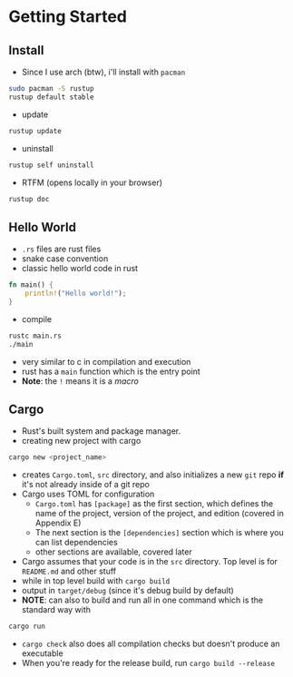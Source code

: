 # Getting Started
## Install
- Since I use arch (btw), i'll install with `pacman`
```sh
sudo pacman -S rustup
rustup default stable
```
- update
```sh
rustup update
```
- uninstall
```sh
rustup self uninstall
```
- RTFM (opens locally in your browser)
```sh
rustup doc
```
## Hello World
- `.rs` files are rust files
- snake case convention
- classic hello world code in rust
```rust
fn main() {
	println!("Hello world!");
}
```
- compile
```sh
rustc main.rs
./main
```
- very similar to c in compilation and execution
- rust has a `main` function which is the entry point
- **Note**: the `!` means it is a *macro*
## Cargo
- Rust's built system and package manager.
- creating new project with cargo
```sh
cargo new <project_name>
```
- creates `Cargo.toml`, `src` directory, and also initializes a new `git` repo **if** it's not already inside of a git repo
- Cargo uses TOML for configuration
	- `Cargo.toml` has `[package]` as the first section, which defines the name of the project, version of the project, and edition (covered in Appendix E)
	- The next section is the `[dependencies]`  section which is where you can list dependencies
	- other sections are available, covered later
- Cargo assumes that your code is in the `src` directory. Top level is for `README.md` and other stuff
- while in top level build with `cargo build`
- output in `target/debug` (since it's debug build by default)
- **NOTE**: can also to build and run all in one command which is the standard way with
```sh
cargo run
```
- `cargo check` also does all compilation checks but doesn't produce an executable
- When you're ready for the release build, run `cargo build --release`
